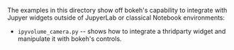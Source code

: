 The examples in this directory show off bokeh's capability to integrate with Jupyer widgets
outside of JupyerLab or classical Notebook environments:

* `ipyvolume_camera.py` -- shows how to integrate a thridparty widget and manipulate it
with bokeh's controls.
